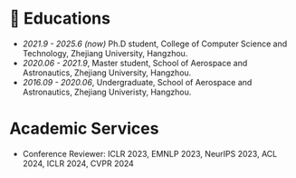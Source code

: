 # 📖 Educations

- *2021.9 - 2025.6 (now)* Ph.D student, College of Computer Science and Technology, Zhejiang University, Hangzhou.
- *2020.06 - 2021.9*, Master student, School of Aerospace and Astronautics, Zhejiang University, Hangzhou.
- *2016.09 - 2020.06*, Undergraduate, School of Aerospace and Astronautics, Zhejiang Univeristy, Hangzhou.

# Academic Services

- Conference Reviewer: ICLR 2023, EMNLP 2023, NeurIPS 2023, ACL 2024, ICLR 2024, CVPR 2024